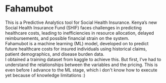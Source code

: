 # Fahamubot
This is a Predictive Analytics tool for Social Health Insurance. 
Kenya’s new Social Health Insurance Fund (SHIF) faces challenges in predicting healthcare costs, leading to inefficiencies in resource allocation, delayed reimbursements, and possible financial strain on the system.  
Fahamubot is a machine learning (ML) model, developed on to predict future healthcare costs for insured individuals using historical claims, patient demographics, and disease burden data.  
I obtained a training dataset from kaggle to achieve this. But first, I've had to understand the relationships between the variables and the pricing. This is even before I advance to the ML stage, which i don't know how to execute yet because of knowledge limitations :)
